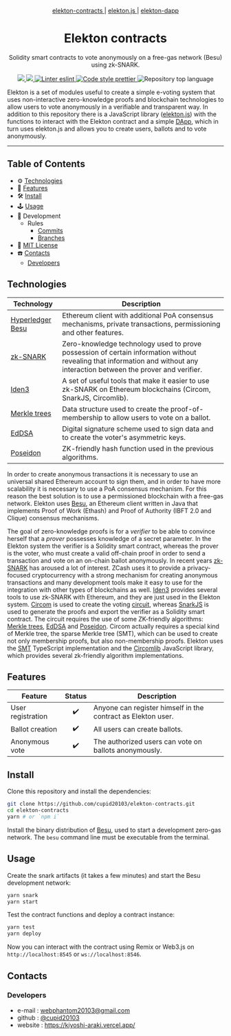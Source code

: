 <p align="center">
    <a href="https://github.com/cupid20103/elekton-contracts" target="_blank">
        elekton-contracts
    </a>
    | 
    <a href="https://github.com/cupid20103/elekton.js" target="_blank">
        elekton.js
    </a>
    | 
    <a href="https://github.com/cupid20103/elekton-dapp" target="_blank">
        elekton-dapp
    </a>
</p>

<p align="center">
    <h1 align="center">
        Elekton contracts
    </h1>
    <p align="center">Solidity smart contracts to vote anonymously on a free-gas network (Besu) using zk-SNARK.</p>
</p>

<p align="center">
    <a href="https://github.com/cupid20103/elekton-contracts" target="_blank">
        <img src="https://img.shields.io/badge/project-Elekton-blue.svg?style=flat-square">
    </a>
    <a href="https://github.com/cupid20103/elekton-contracts/blob/main/LICENSE" target="_blank">
        <img src="https://img.shields.io/github/license/cupid20103/elekton-contracts.svg?style=flat-square">
    </a>
    <a href="https://eslint.org/" target="_blank">
        <img alt="Linter eslint" src="https://img.shields.io/badge/linter-eslint-8080f2?style=flat-square&logo=eslint">
    </a>
    <a href="https://prettier.io/" target="_blank">
        <img alt="Code style prettier" src="https://img.shields.io/badge/code%20style-prettier-f8bc45?style=flat-square&logo=prettier">
    </a>
    <img alt="Repository top language" src="https://img.shields.io/github/languages/top/cupid20103/elekton-contracts?style=flat-square">
</p>

Elekton is a set of modules useful to create a simple e-voting system that uses non-interactive zero-knowledge proofs and blockchain technologies to allow users to vote anonymously in a verifiable and transparent way. In addition to this repository there is a JavaScript library ([elekton.js](https://github.com/cupid20103/elekton.js)) with the functions to interact with the Elekton contract and a simple [DApp](https://github.com/cupid20103/elekton-dapp), which in turn uses elekton.js and allows you to create users, ballots and to vote anonymously.

---

## Table of Contents

-   ⚙️ [Technologies](#technologies)
-   🚀 [Features](#features)
-   🛠 [Install](#install)
-   🕹 [Usage](#usage)
-   🔬 Development
    -   Rules
        -   [Commits](https://github.com/cupid20103/cupid20103/tree/main/git#commits-rules)
        -   [Branches](https://github.com/cupid20103/cupid20103/tree/main/git#branch-rules)
-   🧾 [MIT License](https://github.com/cupid20103/elekton-contracts/blob/main/LICENSE)
-   ☎️ [Contacts](#contacts)
    -   [Developers](#developers)


## Technologies

| Technology          | Description                                                                   |
| ------------------- | ----------------------------------------------------------------------------- |
| [Hyperledger Besu](https://besu.hyperledger.org/)    | Ethereum client with additional PoA consensus mechanisms, private transactions, permissioning and other features. |
| [zk-SNARK](https://doi.org/10.1145/2090236.2090263)    | Zero-knowledge technology used to prove possession of certain information without revealing that information and without any interaction between the prover and verifier. |
| [Iden3](https://www.iden3.io)               | A set of useful tools that make it easier to use zk-SNARK on Ethereum blockchains (Circom, SnarkJS, Circomlib). |
| [Merkle trees](https://doi.org/10.1007/3-540-48184-2_32) | Data structure used to create the proof-of-membership to allow users to vote on a ballot. |
| [EdDSA](https://doi.org/10.17487/RFC8032)               | Digital signature scheme used to sign data and to create the voter's asymmetric keys. |
| [Poseidon](https://www.poseidon-hash.info)            | ZK-friendly hash function used in the previous algorithms.                    |

In order to create anonymous transactions it is necessary to use an universal shared Ethereum account to sign them, and in order to have more scalability it is necessary to use a PoA consensus mechanism. For this reason the best solution is to use a permissioned blockchain with a free-gas network. Elekton uses [Besu](https://besu.hyperledger.org/), an Ethereum client written in Java that implements Proof of Work (Ethash) and Proof of Authority (IBFT 2.0 and Clique) consensus mechanisms.

The goal of zero-knowledge proofs is for a *verifier* to be able to convince herself that a *prover* possesses knowledge of a secret parameter. In the Elekton system the verifier is a Solidity smart contract, whereas the prover is the voter, who must create a valid off-chain proof in order to send a transaction and vote on an on-chain ballot anonymously. In recent years [zk-SNARK](https://doi.org/10.1145/2090236.2090263) has aroused a lot of interest. ZCash uses it to provide a privacy-focused cryptocurrency with a strong mechanism for creating anonymous transactions and many development tools make it easy to use for the integration with other types of blockchains as well. [Iden3](https://www.iden3.io/) provides several tools to use zk-SNARK with Ethereum, and they are just used in the Elekton system. [Circom](https://github.com/iden3/circom) is used to create the voting [circuit](https://github.com/cupid20103/elekton-contracts/blob/main/circuit/scheme.png), whereas [SnarkJS](https://github.com/iden3/snarkjs) is used to generate the proofs and export the verifier as a Solidity smart contract. The circuit requires the use of some ZK-friendly algorithms: [Merkle trees](https://doi.org/10.1007/3-540-48184-2_32), [EdDSA](https://doi.org/10.17487/RFC8032) and [Poseidon](https://www.poseidon-hash.info/). Circom actually requires a special kind of Merkle tree, the sparse Merkle tree (SMT), which can be used to create not only membership proofs, but also non-membership proofs. Elekton uses the [SMT](https://github.com/cupid20103/sparse-merkle-tree) TypeScript implementation and the [Circomlib](https://github.com/iden3/circomlib) JavaScript library, which provides several zk-friendly algorithm implementations.

## Features

| Feature           | Status | Description                                                   |
| ----------------- | :----: | ------------------------------------------------------------- |
| User registration |   ✔️   | Anyone can register himself in the contract as Elekton user.  |
| Ballot creation   |   ✔️   | All users can create ballots.                                 |
| Anonymous vote    |   ✔️   | The authorized users can vote on ballots anonymously.         |

## Install

Clone this repository and install the dependencies:

```bash
git clone https://github.com/cupid20103/elekton-contracts.git
cd elekton-contracts
yarn # or `npm i`
```

Install the binary distribution of [Besu](https://besu.hyperledger.org/en/stable/HowTo/Get-Started/Installation-Options/Install-Binaries/), used to start a development zero-gas network. The `besu` command line must be executable from the terminal.

## Usage

Create the snark artifacts (it takes a few minutes) and start the Besu development network:

```bash
yarn snark
yarn start
```

Test the contract functions and deploy a contract instance:

```bash
yarn test
yarn deploy
```

Now you can interact with the contract using Remix or Web3.js on `http://localhost:8545` or `ws://localhost:8546`.

## Contacts

### Developers

-   e-mail : webphantom20103@gmail.com
-   github : [@cupid20103](https://github.com/cupid20103)
-   website : https://kiyoshi-araki.vercel.app/
